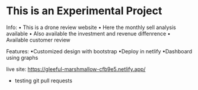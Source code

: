 # This is an Experimental Project

Info:
• This is a drone review website
• Here the monthly sell analysis available
• Also available the investment and revenue diffenrence
• Available customer review

Features:
•Customized design with bootstrap
•Deploy in netlify
•Dashboard  using graphs

live site: <https://gleeful-marshmallow-cfb9e5.netlify.app/>

- testing git pull requests
